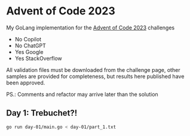 # Advent of Code 2023

My GoLang implementation for the [Advent of Code 2023](https://adventofcode.com/2023) challenges

- No Copilot
- No ChatGPT
- Yes Google
- Yes StackOverflow

All validation files must be downloaded from the challenge page, other samples are provided for completeness, but results here published have been approved.

PS.: Comments and refactor may arrive later than the solution

## Day 1: Trebuchet?!

``` bash
go run day-01/main.go < day-01/part_1.txt
```